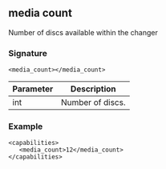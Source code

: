 ## media count

Number of discs available within the changer


### Signature

`<media_count></media_count>`


| Parameter | Description |
| --- | --- |
| int | Number of discs. |

### Example

	<capabilities>
	   <media_count>12</media_count>
	</capabilities>

